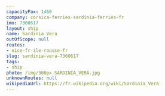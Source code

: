 ```yaml
---
capacityPax: 1460
company: corsica-ferries-sardinia-ferries-fr
imo: 7360617
layout: ship
name: Sardinia Vera
outOfScope: null
routes:
- nice-fr-ile-rousse-fr
slug: sardinia-vera-7360617
tags:
- ship
photo: /img/300px-SARDINIA_VERA.jpg
unknownRoutes: null
wikipediaUrl: https://fr.wikipedia.org/wiki/Sardinia_Vera
---
```

